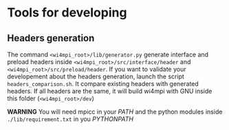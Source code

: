 # Tools for developing

## Headers generation

The command `<wi4mpi_root>/lib/generator.py` generate interface and preload headers inside `<wi4mpi_root>/src/interface/header` and `<wi4mpi_root>/src/preload/header`.
If you want to validate your developement about the headers generation, launch the script `headers_comparison.sh`.
It compare existing headers with generated headers. 
If all headers are the same, it will build wi4mpi with GNU inside this folder (`<wi4mpi_root>/dev`)

**WARNING** You will need mpicc in your *PATH* and the python modules inside `./lib/requirement.txt` in you *PYTHONPATH*
